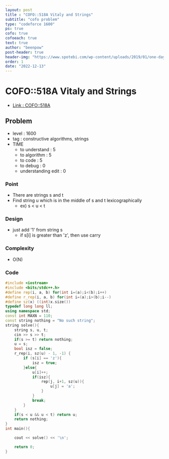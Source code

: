 ```yaml
---
layout: post
title : "COFO::518A Vitaly and Strings"
subtitle: "cofo problem"
type: "codeforce 1600"
ps: true
cofo: true
cofoeach: true
text: true
author: "beenpow"
post-header: true
header-img: "https://www.spotebi.com/wp-content/uploads/2019/01/one-day-day-one-workout-motivation-spotebi.jpg"
order: 1
date: "2022-12-13"
---
```

# COFO::518A Vitaly and Strings
- [Link : COFO::518A](https://codeforces.com/problemset/problem/518/A)


## Problem 

- level : 1600
- tag : constructive algorithms, strings
- TIME
  - to understand    : 5
  - to algorithm     : 5
  - to code          : 5
  - to debug         : 0
  - understanding edit : 0 

### Point
- There are strings s and t
- Find string u which is in the middle of s and t lexicographically
  - ex) s < u < t

### Design
- just add '1' from string s
  - if s[i] is greater than 'z', then use carry

### Complexity
- O(N)

### Code

```cpp
#include <iostream>
#include <bits/stdc++.h>
#define rep(i, a, b) for(int i=(a);i<(b);i++)
#define r_rep(i, a, b) for(int i=(a);i>(b);i--)
#define sz(x) ((int)x.size())
typedef long long ll;
using namespace std;
const int MAXN = 110;
const string nothing = "No such string";
string solve(){
    string s, u, t;
    cin >> s >> t;
    if(s >= t) return nothing;
    u = s;
    bool isz = false;
    r_rep(i, sz(u) - 1, -1) {
        if (s[i] == 'z'){
            isz = true;
        }else{
            u[i]++;
            if(isz){
                rep(j, i+1, sz(u)){
                    u[j] = 'a';
                }
            }
            break;
        }
    }
    if(s < u && u < t) return u;
    return nothing;
}
int main(){

    cout << solve() << '\n';

    return 0;
}
```

